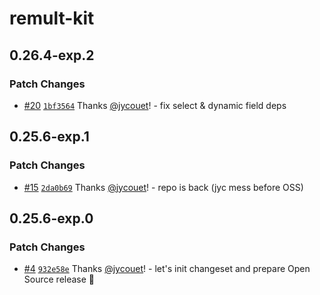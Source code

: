# remult-kit

## 0.26.4-exp.2

### Patch Changes

- [#20](https://github.com/jycouet/remult-kit/pull/20) [`1bf3564`](https://github.com/jycouet/remult-kit/commit/1bf35645c33dc07baec5ae3473ec97cc93bdd130) Thanks [@jycouet](https://github.com/jycouet)! - fix select & dynamic field deps

## 0.25.6-exp.1

### Patch Changes

- [#15](https://github.com/jycouet/remult-kit/pull/15) [`2da0b69`](https://github.com/jycouet/remult-kit/commit/2da0b69f40973d2ca3c5e0be4ca2034b9d4686b7) Thanks [@jycouet](https://github.com/jycouet)! - repo is back (jyc mess before OSS)

## 0.25.6-exp.0

### Patch Changes

- [#4](https://github.com/jycouet/remult-kit/pull/4) [`932e58e`](https://github.com/jycouet/remult-kit/commit/932e58ece0f3c3b971d3b264ca6623699e984523) Thanks [@jycouet](https://github.com/jycouet)! - let's init changeset and prepare Open Source release 🎉

